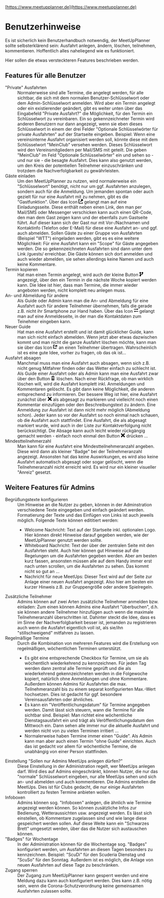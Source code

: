 [https://www.meetupplanner.de](https://www.meetupplanner.de)
# Benutzerhinweise

Es ist sicherlich kein Benutzerhandbuch notwendig, der MeetUpPlanner sollte selbsterklärend sein: Ausfahrt anlegen, ändern, löschen, teilnehmen, kommentieren. Hoffentlich alles naheliegend wie es funktioniert.

Hier sollen die etwas versteckteren Features beschrieben werden.

## Features für alle Benutzer
<dl>
  <dt>"Private" Ausfahrten</dt>
  <dd>
    Normalerweise sind alle Termine, die angelegt werden, für alle sichtbar, die sich mit dem normalen Benutzer-Schlüsselwort oder dem Admin-Schlüsselwort anmelden. Wird aber ein Termin angelegt oder ein existierender geändert, gibt es weiter unten über das Eingabefeld "Private Ausfahrt?" die Möglichkeit, für den Termin ein Schlüsselwort zu vereinbaren. Ein so gekennzeichneter Termin wird anderen Benutzern nur dann angezeigt, wenn sie eben dieses Schlüsselwort in einem der drei Felder "Optionale Schlüsselwörter für private Ausfahrten" auf der Startseite eingeben.      
    Beispiel: Wenn eine vereinsinterne Ausfahrt organisiert werden soll, könnte diese mit dem Schlüsselwort "MeinClub" versehen werden. Dieses Schlüsselwort wird den Vereinsmitgliedern per Mail/SMS mit geteilt. Die geben "MeinClub" im Feld "Optionale Schlüsselwörter" ein und sehen so - und nur sie - die besagte Ausfahrt. Dies kann also genutzt werden, um den Kreis der potentiellen Teilnehmer einzuschränken und trotzdem die Nachverfolgbarkeit zu gewährleisten.
  </dd>
  
  <dt>Gäste einladen</dt>
  <dd>
    Um den MeetUpPlanner zu nutzen, wird normalerweise ein "Schlüsselwort" benötigt, nicht nur um ggf. Ausfahrten anzulegen, sondern auch für die Anmeldung. Um jemanden spontan oder auch gezielt für nur eine Ausfahrt mit zu nehmen, gibt es die "Gastfunktion". Über das Icon <img src="https://raw.githubusercontent.com/iconic/open-iconic/master/svg/external-link.svg" height="14" /> gelangt man auf eine Einladungsseite. Diese enthält neben einen Link, den man per Mail/SMS oder Messenger verschicken kann auch einen QR-Code, den man dem Gast zeigen kann und der ebenfalls zum Gastseite führt. Auf dieser kann sich der Gast nur mit Vor-/Nachnamen und Kontaktinfo (Telefon oder E-Mail) für diese eine Ausfahrt an- und ggf. auch abmelden. 
    Sollen Gäste zu einer Gruppe von Ausfahrten (Beispiel "WTT") eingeladen werden, gibt es es eine weitere Möglichkeit: Für eine Ausfahrt kann ein "Scope" für Gäste angegeben werden. Die so gekennzeichneten Ausfahrten sind dann unter dem Link /guests/<scope> erreichbar. Die Gäste können sich dort anmelden und auch wieder abmelden, sie sehen allerdings keine Namen und auch keine Kommentare.
  </dd>  
  
  <dt>Termin kopieren</dt>
  <dd>
    Hat man einen Termin angelegt, wird auch der kleine Button <img src="https://raw.githubusercontent.com/iconic/open-iconic/master/svg/fork.svg" height="14"/> angezeigt, über den ein Termin in die nächste Woche kopiert werden kann. Die Idee ist hier, dass man Termine, die immer wieder angeboten werden, nicht komplett neu anlegen muss.
  </dd>
  
  <dt>An- und Abmeldung für andere</dt>
  <dd>
    Als Guide oder Admin kann man die An- und Abmeldung für eine Ausfahrt auch für andere Teilnehmer übernehmen, falls die gerade z.B. nicht ihr Smartphone zur Hand haben. Über das Icon <img src="https://raw.githubusercontent.com/iconic/open-iconic/master/svg/transfer.svg" height="14"/> gelangt man auf eine Anmeldeseite, in der man die Kontaktdaten zum Teinehmer eingeben kann.
  </dd>
  
  <dt>Neuer Guide</dt>
  <dd>
    Hat man eine Ausfahrt erstellt und ist damit glücklicher Guide, kann man sich nicht einfach abmelden. Wenn jetzt aber etwas dazwischen kommt und man nicht die ganze Ausfahrt löschen möchte, kann man sie über das Icon <img src="https://raw.githubusercontent.com/iconic/open-iconic/master/svg/share-boxed.svg" height="14"/> an einen Teilnehmer übertragen. Wahrscheinlich ist es eine gute Idee, vorher zu fragen, ob das ok ist...
  </dd>
  
  <dt>Ausfahrt absagen</dt>
  <dd>
    Manchmal muss man eine Ausfahrt auch absagen, wenn sich z.B. nicht genug Mitfahrer finden oder das Wetter einfach zu schlecht ist. Als Guide einer Ausfahrt oder als Admin kann man eine Ausfahrt zwar über den Button <img src="https://raw.githubusercontent.com/iconic/open-iconic/master/svg/trash.svg" height="14"/> löschen. Nach einer Rückfrage, ob man wirklich löschen will, wird die Ausfahrt komplett inkl. Anmeldungen und Kommentaren gelöscht. Es gibt dann keine Möglichkeit, die anderen entsprechend zu informieren. Der bessere Weg ist hier, eine Ausfahrt zunächst über <img src="https://raw.githubusercontent.com/iconic/open-iconic/master/svg/x.svg" height="14"/> als abgesagt zu markieren und vielleicht noch einen Kommentar einzufügen oder den Beschreibungstext zu ändern. Eine Anmeldung zur Ausfahrt ist dann nicht mehr möglich (Abmeldung schon). Jeder kann so vor der Ausfahrt so noch einmal nach schauen, ob die Ausfahrt auch stattfindet. Eine Ausfahrt, die als abgesagt markiert wurde, wird auch in der Liste zur Kontaktverfolgung nicht berücksichtigt. 
    Die Absage kann auch leicht wieder rückgängig gemacht werden - einfach noch einmal den Button <img src="https://raw.githubusercontent.com/iconic/open-iconic/master/svg/x.svg" height="14"/> drücken ...
  </dd>
  <dt>Mindestteilnehmerzahl</dt>
  <dd>
    Man kann für eine Ausfahrt eine Mindestteilnehmeranzahl angeben. Diese wird dann als kleiner "Badge" bei der Teilnehmeranzahl angezeigt. Ansonsten hat das keine Auswirkungen, es wird also keine Ausfahrt automatisch abgesagt oder sogar gelöscht, wenn die Teilnehmeranzahl nicht erreicht wird. Es wird nur ein kleiner visueller "Anreiz" gesetzt.
  </dd>
</dl>

## Weitere Features für Admins
<dl>
  <dt>Begrüßungstexte konfigurieren</dt>
  <dd>
    Um Hinweise an die Nutzer zu geben, können in der Adminstration verschiedene Texte eingegeben und einfach geändert werden. Formatierung der Texte und das Einfügen von Links ist auch jeweils möglich. Folgende Texte können edititiert werden:
    <ul>
      <li>Welcome Nachricht: Text auf der Startseite inkl. optionalen Logo. Hier können direkt Hinweise darauf gegeben werden, wie der MeetUpPlanner genutzt werden sollte.</li>
      <li>
        Whiteboard Nachricht: Text der über der zentralen Seite mit den Ausfahrten steht. Auch hier können gut Hinweise auf die Regelungen um die Ausfahrten gegeben werden. Aber am besten kurz fassen, ansonsten müssen alle auf dem Handy immer erst nach unten scrollen, um die Ausfahrten zu sehen. Das kommt nicht so gut an ...
      </li>
      <li>
        Nachricht für neue MeetUps: Dieser Text wird auf der Seite zur Anlage einer neuen Ausfahrt angezeigt. Also hier am besten ein kurzer Hinweis z.B. zur Gruppengröße oder andere Spielregeln.
      </li>
    </ul>
  </dd>
  
  <dt>Zusätzliche Teilnehmer</dt>
  <dd>
    Admins können auf zwei Arten zusätzliche Teilnehmer anmelden bzw. einladen: Zum einen können Admins eine Ausfahrt "überbuchen", d.h. sie können andere Teilnehmer hinzufügen auch wenn die maximale Teilnehmeranzahl überschritten ist. Dahinter steckt die Idee, dass es im Sinne der Nachverfolgbarkeit besser ist, jemanden zu registrieren auch wenn die Ausfahrt eigentlich voll ist, als sie/ihn "stillschweigend" mitfahren zu lassen.
  </dd>
  
  <dt>Regelmäßige Termine</dt>
  <dd>
    Durch die Kombination von mehreren Features wird die Erstellung von regelmäßigen, wöchentlichen Terminen unterstützt.
    <ul>
      <li>
        Es gibt eine entsprechende Checkbox für Termine, um sie als wöchentlich wiederkehrend zu kennzeichnen. Für jeden Tag werden dann zentral alle Termine geprüft und die als wiederkehrend gekennzeichneten werden in die Folgewoche kopiert, natürlich ohne Anmeldungen und ohne Kommentare. Außerdem können Admins für Ausfahrten die max. Teilnehmeranzahl bis zu einem separat konfigurierten Max.-Wert hochsetzen. Dies ist gedacht für ggf. besondere Vereinsausfahrten oder ähnliches.
      </li>
      <li>
        Es kann ein "Veröffentlichungsdatum" für Termine angegeben werden. Damit lässt sich steuern, wann die Termine für alle sichtbar sind. Beispiel: Man richtet eine wöchentliche Dienstagsausfahrt ein und trägt als Veröffentlichungsdatum den Mittwoch ein. Dann sehen alle immer nur die aktuelle Ausfahrt und werden nicht von zu vielen Terminen irritiert ... 
      </li>
      <li>
        Normalerweise haben Termine immer einen "Guide". Als Admin kann man aber auch einen Termin "ohne Guide" einrichten. Auch das ist gedacht vor allem für wöchentliche Termine, die unabhängig von einer Person stattfinden. 
      </li>
    </ul>
  </dd>
  
  <dt>Einstellung "Sollen nur Admins MeetUps anlegen dürfen?"</dt>
  <dd>
    Diese Einstellung in der Administration regelt, wer MeetUps anlegen darf. Wird dies auf Admins eingeschränkt, können Nutzer, die nur das "normale" Schlüsselwort eingeben,
    nur alle MeetUps sehen und sich an- und abmelden und auch kommentieren. Die Admins erstellen die MeetUps. Dies ist für Clubs gedacht, die nur einige Ausfahrten kontrolliert zu festen Termine anbieten wollen.
  </dd>
  
  <dt>Infoboxen</dt>
  <dd>
    Admins können sog. "Infoboxen" anlegen, die ähnlich wie Termine angezeigt werden können. So können zusätzliche Infos zur Bedienung, Wetteraussichten usw. angezeigt werden. Es lässt sich einstellen, ob Kommentare zugelassen sind und wie lange diese gespeichert werden sollen. Auf diese Weite kann ein "Schwarzes Brett" umgesetzt werden, über das die Nutzer sich austauschen können.
  </dd>
  
  <dt>"Badges" für Wochentage</dt>
  <dd>
    In der Administration können für die Wochentage sog. "Badges" konfiguriert werden, um Ausfahrten an diesen Tagen besonders zu kennzeichnen. Beispiel: "ScuDi" für den Scuderia Dienstag und "ScuSo" für den Sonntag. Außerdem ist es möglich, die Anlage von neuen Ausfahrten auf diese Tage zu beschränken.
  </dd>
  
  <dt>Zugang sperren</dt>
  <dd>
    Der Zugang zum MeetUpPlanner kann gesperrt werden und eine Meldung dazu kann auch konfiguriert werden. Dies kann z.B. nötig sein, wenn die Corona-Schutzverordnung keine gemeinsamen Ausfahrten zulassen sollte.
  </dd>
</dl>
